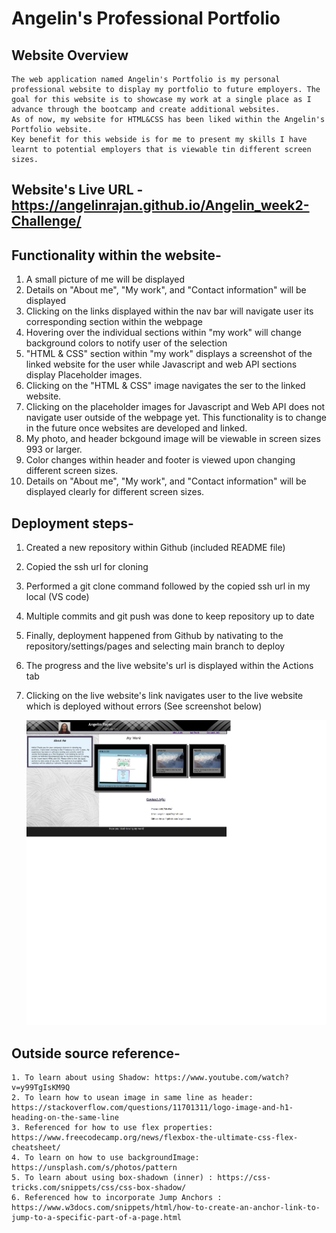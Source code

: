 # Angelin's Professional Portfolio

## Website Overview
    The web application named Angelin's Portfolio is my personal professional website to display my portfolio to future employers. The goal for this website is to showcase my work at a single place as I advance through the bootcamp and create additional websites.
    As of now, my website for HTML&CSS has been liked within the Angelin's Portfolio website.
    Key benefit for this webside is for me to present my skills I have learnt to potential employers that is viewable tin different screen sizes.

## Website's Live URL - https://angelinrajan.github.io/Angelin_week2-Challenge/

## Functionality within the website-
1. A small picture of me will be displayed
2. Details on "About me", "My work", and "Contact information" will be displayed
3. Clicking on the links displayed within the nav bar will navigate user its corresponding section within the webpage
4. Hovering over the individual sections within "my work" will change background colors to notify user of the selection
5. "HTML & CSS" section within "my work" displays a screenshot of the linked website for the user while Javascript and web API sections display Placeholder images.
6. Clicking on the "HTML & CSS" image navigates the ser to the linked website.
7. Clicking on the placeholder images for Javascript and Web API does not navigate user outside of the webpage yet. This functionality is to change in the future once websites are developed and linked.
8. My photo, and header bckgound image will be viewable in screen sizes 993 or larger.
9. Color changes within header and footer is viewed upon changing different screen sizes.
10. Details on "About me", "My work", and "Contact information" will be displayed clearly for different screen sizes.


## Deployment steps-
1. Created a new repository within Github (included README file)
2. Copied the ssh url for cloning
3. Performed a git clone command followed by the copied ssh url in my local (VS code)
4. Multiple commits and git push was done to keep repository up to date
5. Finally, deployment happened from Github by nativating to the repository/settings/pages and selecting main branch to deploy
6. The progress and the live website's url is displayed within the Actions tab
7. Clicking on the live website's link navigates user to the live website which is deployed without errors (See screenshot below)

    ![Live Website's Screenshot](assets/Image/_C__Users_angel_bootcamp_Challenge_Angelin_week2-Challenge_index.html.png)


## Outside source reference-

    1. To learn about using Shadow: https://www.youtube.com/watch?v=y99TgIsKM9Q
    2. To learn how to usean image in same line as header: https://stackoverflow.com/questions/11701311/logo-image-and-h1-heading-on-the-same-line
    3. Referenced for how to use flex properties: https://www.freecodecamp.org/news/flexbox-the-ultimate-css-flex-cheatsheet/
    4. To learn on how to use backgroundImage: https://unsplash.com/s/photos/pattern
    5. To learn about using box-shadown (inner) : https://css-tricks.com/snippets/css/css-box-shadow/
    6. Referenced how to incorporate Jump Anchors : https://www.w3docs.com/snippets/html/how-to-create-an-anchor-link-to-jump-to-a-specific-part-of-a-page.html
